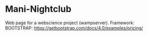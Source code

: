 # Mani-Nightclub
Web page for a webscience project (wampserver). Framework: BOOTSTRAP: https://getbootstrap.com/docs/4.0/examples/pricing/ 
